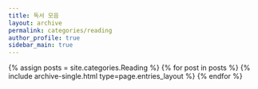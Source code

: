 ```yaml
---
title: 독서 모음
layout: archive
permalink: categories/reading
author_profile: true
sidebar_main: true
---
```


{% assign posts = site.categories.Reading %}
{% for post in posts %} {% include archive-single.html type=page.entries_layout %} {% endfor %}
